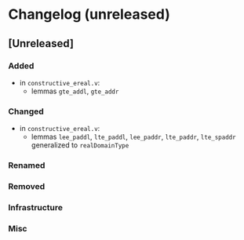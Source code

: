 # Changelog (unreleased)

## [Unreleased]

### Added

- in `constructive_ereal.v`:
  + lemmas `gte_addl`, `gte_addr`

### Changed

- in `constructive_ereal.v`:
  + lemmas `lee_paddl`, `lte_paddl`, `lee_paddr`, `lte_paddr`, `lte_spaddr` generalized to `realDomainType`


### Renamed

### Removed

### Infrastructure

### Misc
